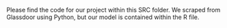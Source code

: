 Please find the code for our project within this SRC folder. We scraped from Glassdoor using Python, but our model is contained within the R file.
